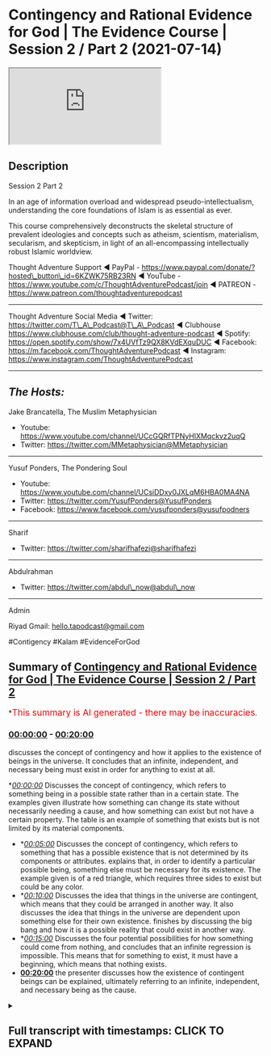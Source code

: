 # Contingency and Rational Evidence for God | The Evidence Course | Session 2 / Part 2 (2021-07-14)

<iframe loading='lazy' src='https://www.youtube.com/embed/_jOj2QylBww'></iframe>

## Description

Session 2 Part 2

In an age of information overload and widespread pseudo-intellectualism, understanding the core foundations of Islam is as essential as ever.

This course comprehensively deconstructs the skeletal structure of prevalent ideologies and concepts such as atheism, scientism, materialism, secularism, and skepticism, in light of an all-encompassing intellectually robust Islamic worldview.

Thought Adventure Support
◄ PayPal - https://www.paypal.com/donate/?hosted\_button\_id=6KZWK75RB23RN
◄ YouTube - https://www.youtube.com/c/ThoughtAdventurePodcast/join
◄ PATREON - https://www.patreon.com/thoughtadventurepodcast

***

Thought Adventure Social Media
◄ Twitter: https://twitter.com/T\_A\_Podcast​​@T\_A\_Podcast
◄ Clubhouse https://www.clubhouse.com/club/thought-adventure-podcast
◄ Spotify: https://open.spotify.com/show/7x4UVfTz9QX8KVdEXquDUC
◄ Facebook: https://m.facebook.com/ThoughtAdventurePodcast
◄ Instagram: https://www.instagram.com/ThoughtAdventurePodcast​

***

## *The Hosts:*

Jake Brancatella, The Muslim Metaphysician

*   Youtube: https://www.youtube.com/channel/UCcGQRfTPNyHlXMqckvz2uqQ
*   Twitter:  https://twitter.com/MMetaphysician​​@MMetaphysician

***

Yusuf Ponders, The Pondering Soul

*   Youtube: https://www.youtube.com/channel/UCsiDDxy0JXLqM6HBA0MA4NA
*   Twitter: https://twitter.com/YusufPonders​​@YusufPonders
*   Facebook: https://www.facebook.com/yusufponders​@yusufpodners

***

Sharif

*   Twitter: https://twitter.com/sharifhafezi​​@sharifhafezi

***

Abdulrahman

*   Twitter: https://twitter.com/abdul\_now​@abdul\_now

***

Admin

Riyad
Gmail: hello.tapodcast@gmail.com

\#Contigency #Kalam #EvidenceForGod

## Summary of [Contingency and Rational Evidence for God | The Evidence Course | Session 2 / Part 2](https://www.youtube.com/watch?v=_jOj2QylBww)

\*<span style="color:red; font-size:125%">This summary is AI generated - there may be inaccuracies</span>.

### [00:00:00](https://www.youtube.com/watch?v=_jOj2QylBww\&t=0) - [00:20:00](https://www.youtube.com/watch?v=_jOj2QylBww\&t=1200)

discusses the concept of contingency and how it applies to the existence of beings in the universe. It concludes that an infinite, independent, and necessary being must exist in order for anything to exist at all.

\**[00:00:00](https://www.youtube.com/watch?v=_jOj2QylBww\&t=0)* Discusses the concept of contingency, which refers to something being in a possible state rather than in a certain state. The examples given illustrate how something can change its state without necessarily needing a cause, and how something can exist but not have a certain property. The table is an example of something that exists but is not limited by its material components.

*   \**[00:05:00](https://www.youtube.com/watch?v=_jOj2QylBww\&t=300)* Discusses the concept of contingency, which refers to something that has a possible existence that is not determined by its components or attributes.  explains that, in order to identify a particular possible being, something else must be necessary for its existence. The example given is of a red triangle, which requires three sides to exist but could be any color.
*   \**[00:10:00](https://www.youtube.com/watch?v=_jOj2QylBww\&t=600)* Discusses the idea that things in the universe are contingent, which means that they could be arranged in another way. It also discusses the idea that things in the universe are dependent upon something else for their own existence.  finishes by discussing the big bang and how it is a possible reality that could exist in another way.
*   \**[00:15:00](https://www.youtube.com/watch?v=_jOj2QylBww\&t=900)* Discusses the four potential possibilities for how something could come from nothing, and concludes that an infinite regression is impossible. This means that for something to exist, it must have a beginning, which means that nothing exists.
*   **[00:20:00](https://www.youtube.com/watch?v=_jOj2QylBww\&t=1200)**  the presenter discusses how the existence of contingent beings can be explained, ultimately referring to an infinite, independent, and necessary being as the cause.

<details><summary><h2>Full transcript with timestamps: CLICK TO EXPAND</h2></summary>

[0:00:15](https://youtu.be/_jOj2QylBww?t=15) rational thinking requires us to sense\
[0:00:17](https://youtu.be/_jOj2QylBww?t=17) the reality as a starting point\
[0:00:19](https://youtu.be/_jOj2QylBww?t=19) the verses of the quran also direct us\
[0:00:22](https://youtu.be/_jOj2QylBww?t=22) to study the reality around us\
[0:00:24](https://youtu.be/_jOj2QylBww?t=24) as a means to understand the existence\
[0:00:25](https://youtu.be/_jOj2QylBww?t=25) of the creator\
[0:00:28](https://youtu.be/_jOj2QylBww?t=28) this leads us to the idea of contingency\
[0:00:33](https://youtu.be/_jOj2QylBww?t=33) in essence identifying something as\
[0:00:35](https://youtu.be/_jOj2QylBww?t=35) contingent\
[0:00:36](https://youtu.be/_jOj2QylBww?t=36) results in us asking the question\
[0:00:40](https://youtu.be/_jOj2QylBww?t=40) why does it exist or primarily what is\
[0:00:43](https://youtu.be/_jOj2QylBww?t=43) the cause\
[0:00:44](https://youtu.be/_jOj2QylBww?t=44) behind its existence\
[0:00:47](https://youtu.be/_jOj2QylBww?t=47) i think it's important that we get into\
[0:00:49](https://youtu.be/_jOj2QylBww?t=49) the discussion and explain what this\
[0:00:50](https://youtu.be/_jOj2QylBww?t=50) term contingent really means\
[0:00:53](https://youtu.be/_jOj2QylBww?t=53) but before i go in and explain directly\
[0:00:55](https://youtu.be/_jOj2QylBww?t=55) what contingent means\
[0:00:56](https://youtu.be/_jOj2QylBww?t=56) i want to give you some examples and\
[0:00:58](https://youtu.be/_jOj2QylBww?t=58) it's through these examples that will\
[0:01:00](https://youtu.be/_jOj2QylBww?t=60) better understand what this term is\
[0:01:03](https://youtu.be/_jOj2QylBww?t=63) so imagine while you're watching this\
[0:01:05](https://youtu.be/_jOj2QylBww?t=65) video\
[0:01:06](https://youtu.be/_jOj2QylBww?t=66) you see a tennis ball flash across the\
[0:01:09](https://youtu.be/_jOj2QylBww?t=69) screen\
[0:01:11](https://youtu.be/_jOj2QylBww?t=71) yours and my natural reaction is to ask\
[0:01:15](https://youtu.be/_jOj2QylBww?t=75) who and what caused that to occur what\
[0:01:18](https://youtu.be/_jOj2QylBww?t=78) caused this tennis ball\
[0:01:19](https://youtu.be/_jOj2QylBww?t=79) to move from one part of the screen to\
[0:01:21](https://youtu.be/_jOj2QylBww?t=81) another\
[0:01:23](https://youtu.be/_jOj2QylBww?t=83) similarly if i hear a knocking on the\
[0:01:26](https://youtu.be/_jOj2QylBww?t=86) door\
[0:01:28](https://youtu.be/_jOj2QylBww?t=88) i'm going to ask the question who's\
[0:01:30](https://youtu.be/_jOj2QylBww?t=90) caused the knocking on the door\
[0:01:33](https://youtu.be/_jOj2QylBww?t=93) what is the cause behind that knocking\
[0:01:34](https://youtu.be/_jOj2QylBww?t=94) on the door\
[0:01:36](https://youtu.be/_jOj2QylBww?t=96) and so with these two examples\
[0:01:40](https://youtu.be/_jOj2QylBww?t=100) we're noticing certain things the first\
[0:01:43](https://youtu.be/_jOj2QylBww?t=103) thing that we notice\
[0:01:44](https://youtu.be/_jOj2QylBww?t=104) is the idea of change when something\
[0:01:48](https://youtu.be/_jOj2QylBww?t=108) changes from one form to another\
[0:01:51](https://youtu.be/_jOj2QylBww?t=111) we ask the question what brought that\
[0:01:54](https://youtu.be/_jOj2QylBww?t=114) change about\
[0:01:55](https://youtu.be/_jOj2QylBww?t=115) the second thing is that these things\
[0:01:58](https://youtu.be/_jOj2QylBww?t=118) don't have to be the way they are\
[0:02:02](https://youtu.be/_jOj2QylBww?t=122) so when a ball moves it doesn't have to\
[0:02:05](https://youtu.be/_jOj2QylBww?t=125) move\
[0:02:06](https://youtu.be/_jOj2QylBww?t=126) but it does move and it might have moved\
[0:02:09](https://youtu.be/_jOj2QylBww?t=129) from a position of\
[0:02:10](https://youtu.be/_jOj2QylBww?t=130) uh stationary position to\
[0:02:14](https://youtu.be/_jOj2QylBww?t=134) motion so there is change and there's\
[0:02:17](https://youtu.be/_jOj2QylBww?t=137) not\
[0:02:17](https://youtu.be/_jOj2QylBww?t=137) just change but it changes in a way they\
[0:02:20](https://youtu.be/_jOj2QylBww?t=140) didn't have to\
[0:02:22](https://youtu.be/_jOj2QylBww?t=142) so when we've identified these two\
[0:02:25](https://youtu.be/_jOj2QylBww?t=145) characteristics\
[0:02:26](https://youtu.be/_jOj2QylBww?t=146) that there is change and that it didn't\
[0:02:28](https://youtu.be/_jOj2QylBww?t=148) have to be that way\
[0:02:31](https://youtu.be/_jOj2QylBww?t=151) when we identify these two things we\
[0:02:33](https://youtu.be/_jOj2QylBww?t=153) inevitably ask\
[0:02:35](https://youtu.be/_jOj2QylBww?t=155) what is the reason for it to do that why\
[0:02:38](https://youtu.be/_jOj2QylBww?t=158) did it change\
[0:02:40](https://youtu.be/_jOj2QylBww?t=160) or in essence what is the cause\
[0:02:44](https://youtu.be/_jOj2QylBww?t=164) that has caused this particular state so\
[0:02:46](https://youtu.be/_jOj2QylBww?t=166) a door\
[0:02:47](https://youtu.be/_jOj2QylBww?t=167) the door is not knocking there is no\
[0:02:50](https://youtu.be/_jOj2QylBww?t=170) sound coming from the door\
[0:02:51](https://youtu.be/_jOj2QylBww?t=171) and suddenly i hear tap tap tap\
[0:02:55](https://youtu.be/_jOj2QylBww?t=175) and there is a knocking and i think to\
[0:02:57](https://youtu.be/_jOj2QylBww?t=177) myself\
[0:02:58](https://youtu.be/_jOj2QylBww?t=178) that's a change in state and so as a\
[0:03:01](https://youtu.be/_jOj2QylBww?t=181) result\
[0:03:02](https://youtu.be/_jOj2QylBww?t=182) and it's not necessary for the door just\
[0:03:05](https://youtu.be/_jOj2QylBww?t=185) make this sound\
[0:03:07](https://youtu.be/_jOj2QylBww?t=187) so i'm going to ask what's caused that\
[0:03:09](https://youtu.be/_jOj2QylBww?t=189) what's the explanation behind it\
[0:03:11](https://youtu.be/_jOj2QylBww?t=191) who caused it therefore we say that it's\
[0:03:15](https://youtu.be/_jOj2QylBww?t=195) in a possible state\
[0:03:17](https://youtu.be/_jOj2QylBww?t=197) knocking is a possibility of the door\
[0:03:20](https://youtu.be/_jOj2QylBww?t=200) the ball moving is a possibility of the\
[0:03:22](https://youtu.be/_jOj2QylBww?t=202) ball\
[0:03:23](https://youtu.be/_jOj2QylBww?t=203) yeah the fact that the ball is\
[0:03:25](https://youtu.be/_jOj2QylBww?t=205) stationary is a possibility\
[0:03:27](https://youtu.be/_jOj2QylBww?t=207) of the the ball as well\
[0:03:30](https://youtu.be/_jOj2QylBww?t=210) let's look at another example let's look\
[0:03:33](https://youtu.be/_jOj2QylBww?t=213) at the example of a table made out of\
[0:03:35](https://youtu.be/_jOj2QylBww?t=215) wood\
[0:03:36](https://youtu.be/_jOj2QylBww?t=216) the wooden table's existence existence\
[0:03:40](https://youtu.be/_jOj2QylBww?t=220) is dependent upon the existence of wood\
[0:03:42](https://youtu.be/_jOj2QylBww?t=222) what it's made out of\
[0:03:43](https://youtu.be/_jOj2QylBww?t=223) i have a wooden table it's made out of\
[0:03:46](https://youtu.be/_jOj2QylBww?t=226) wood\
[0:03:47](https://youtu.be/_jOj2QylBww?t=227) if i had no wood i would have no table\
[0:03:51](https://youtu.be/_jOj2QylBww?t=231) but let's ask the other question\
[0:03:54](https://youtu.be/_jOj2QylBww?t=234) if i had wood does it mean i have a\
[0:03:57](https://youtu.be/_jOj2QylBww?t=237) table\
[0:03:59](https://youtu.be/_jOj2QylBww?t=239) the answer is no why why why can we say\
[0:04:02](https://youtu.be/_jOj2QylBww?t=242) that if i had wood\
[0:04:03](https://youtu.be/_jOj2QylBww?t=243) does not necessarily mean i have a table\
[0:04:05](https://youtu.be/_jOj2QylBww?t=245) that's because\
[0:04:07](https://youtu.be/_jOj2QylBww?t=247) the wood that makes up the table it\
[0:04:09](https://youtu.be/_jOj2QylBww?t=249) could be\
[0:04:10](https://youtu.be/_jOj2QylBww?t=250) in a number of possible states\
[0:04:13](https://youtu.be/_jOj2QylBww?t=253) one of which is a table so that you out\
[0:04:16](https://youtu.be/_jOj2QylBww?t=256) of the wood you could make a chair\
[0:04:17](https://youtu.be/_jOj2QylBww?t=257) out of the wood you could make a make a\
[0:04:19](https://youtu.be/_jOj2QylBww?t=259) wooden bed\
[0:04:21](https://youtu.be/_jOj2QylBww?t=261) out of the wood maybe spoons so simply\
[0:04:24](https://youtu.be/_jOj2QylBww?t=264) having its material components\
[0:04:26](https://youtu.be/_jOj2QylBww?t=266) doesn't necessitate the existence of the\
[0:04:28](https://youtu.be/_jOj2QylBww?t=268) particular form\
[0:04:30](https://youtu.be/_jOj2QylBww?t=270) in this case the table so just because i\
[0:04:32](https://youtu.be/_jOj2QylBww?t=272) have\
[0:04:33](https://youtu.be/_jOj2QylBww?t=273) the word does not necessarily mean i\
[0:04:36](https://youtu.be/_jOj2QylBww?t=276) have the table\
[0:04:37](https://youtu.be/_jOj2QylBww?t=277) because the word could exist in a number\
[0:04:39](https://youtu.be/_jOj2QylBww?t=279) of different\
[0:04:40](https://youtu.be/_jOj2QylBww?t=280) possible states so it and also the other\
[0:04:44](https://youtu.be/_jOj2QylBww?t=284) thing about the\
[0:04:45](https://youtu.be/_jOj2QylBww?t=285) the table is that it's could be bigger\
[0:04:48](https://youtu.be/_jOj2QylBww?t=288) and smaller than it actually maybe is\
[0:04:51](https://youtu.be/_jOj2QylBww?t=291) so it could be four feet wide or it\
[0:04:54](https://youtu.be/_jOj2QylBww?t=294) could be two feet wide\
[0:04:56](https://youtu.be/_jOj2QylBww?t=296) so the table is therefore limited\
[0:05:00](https://youtu.be/_jOj2QylBww?t=300) has a particular set of dimensions\
[0:05:03](https://youtu.be/_jOj2QylBww?t=303) has a specific or set of limits\
[0:05:10](https://youtu.be/_jOj2QylBww?t=310) so by identifying the specific set of\
[0:05:13](https://youtu.be/_jOj2QylBww?t=313) limits\
[0:05:13](https://youtu.be/_jOj2QylBww?t=313) out of a number of possible limits could\
[0:05:15](https://youtu.be/_jOj2QylBww?t=315) be bigger could be smaller\
[0:05:17](https://youtu.be/_jOj2QylBww?t=317) we would validly ask the question why is\
[0:05:20](https://youtu.be/_jOj2QylBww?t=320) it\
[0:05:20](https://youtu.be/_jOj2QylBww?t=320) that size why is the wood\
[0:05:24](https://youtu.be/_jOj2QylBww?t=324) into a table and not a chair\
[0:05:28](https://youtu.be/_jOj2QylBww?t=328) whose does its material components\
[0:05:30](https://youtu.be/_jOj2QylBww?t=330) determine\
[0:05:31](https://youtu.be/_jOj2QylBww?t=331) obviously a particular size or\
[0:05:32](https://youtu.be/_jOj2QylBww?t=332) limitations no it doesn't not\
[0:05:34](https://youtu.be/_jOj2QylBww?t=334) necessarily\
[0:05:35](https://youtu.be/_jOj2QylBww?t=335) if i had loads of wood i could still\
[0:05:37](https://youtu.be/_jOj2QylBww?t=337) make a small table and leave the rest of\
[0:05:39](https://youtu.be/_jOj2QylBww?t=339) the wood away\
[0:05:41](https://youtu.be/_jOj2QylBww?t=341) or does it be in a table mean it has to\
[0:05:43](https://youtu.be/_jOj2QylBww?t=343) be a particular size no it doesn't\
[0:05:46](https://youtu.be/_jOj2QylBww?t=346) so we can have numerous potential sizes\
[0:05:50](https://youtu.be/_jOj2QylBww?t=350) so what we're identifying is that a\
[0:05:52](https://youtu.be/_jOj2QylBww?t=352) particular wooden table\
[0:05:54](https://youtu.be/_jOj2QylBww?t=354) with a particular set of attributes or\
[0:05:56](https://youtu.be/_jOj2QylBww?t=356) limits\
[0:05:57](https://youtu.be/_jOj2QylBww?t=357) could not have been determined by itself\
[0:06:00](https://youtu.be/_jOj2QylBww?t=360) not by it being table\
[0:06:02](https://youtu.be/_jOj2QylBww?t=362) defining its size and it's its trait and\
[0:06:04](https://youtu.be/_jOj2QylBww?t=364) not\
[0:06:05](https://youtu.be/_jOj2QylBww?t=365) by having wood does it define that it\
[0:06:06](https://youtu.be/_jOj2QylBww?t=366) has to be of a certain size and certain\
[0:06:09](https://youtu.be/_jOj2QylBww?t=369) attributes and traits it requires\
[0:06:13](https://youtu.be/_jOj2QylBww?t=373) something other than that the existence\
[0:06:16](https://youtu.be/_jOj2QylBww?t=376) of a table\
[0:06:17](https://youtu.be/_jOj2QylBww?t=377) and something other than the existence\
[0:06:19](https://youtu.be/_jOj2QylBww?t=379) of the wood\
[0:06:20](https://youtu.be/_jOj2QylBww?t=380) in order to determine the existence of a\
[0:06:23](https://youtu.be/_jOj2QylBww?t=383) wooden table\
[0:06:28](https://youtu.be/_jOj2QylBww?t=388) furthermore another point the table\
[0:06:31](https://youtu.be/_jOj2QylBww?t=391) didn't always\
[0:06:32](https://youtu.be/_jOj2QylBww?t=392) have to exist it had a beginning to its\
[0:06:35](https://youtu.be/_jOj2QylBww?t=395) existence\
[0:06:36](https://youtu.be/_jOj2QylBww?t=396) and wasn't eternally existent\
[0:06:39](https://youtu.be/_jOj2QylBww?t=399) so it's possible so it's a possible\
[0:06:42](https://youtu.be/_jOj2QylBww?t=402) existence\
[0:06:43](https://youtu.be/_jOj2QylBww?t=403) i could have been non-existent that's\
[0:06:46](https://youtu.be/_jOj2QylBww?t=406) one of its possible\
[0:06:47](https://youtu.be/_jOj2QylBww?t=407) states of a thing that begins to exist\
[0:06:51](https://youtu.be/_jOj2QylBww?t=411) or it could exist i could\
[0:06:55](https://youtu.be/_jOj2QylBww?t=415) come into existence so contingency this\
[0:06:58](https://youtu.be/_jOj2QylBww?t=418) word\
[0:06:59](https://youtu.be/_jOj2QylBww?t=419) when we come back to it is identifying\
[0:07:01](https://youtu.be/_jOj2QylBww?t=421) that certain things that exist\
[0:07:04](https://youtu.be/_jOj2QylBww?t=424) have a possible existence that's why\
[0:07:06](https://youtu.be/_jOj2QylBww?t=426) they use another word for contingency\
[0:07:08](https://youtu.be/_jOj2QylBww?t=428) like the pos\
[0:07:09](https://youtu.be/_jOj2QylBww?t=429) a possible being here just as a side\
[0:07:11](https://youtu.be/_jOj2QylBww?t=431) point when we say\
[0:07:12](https://youtu.be/_jOj2QylBww?t=432) being we're not saying being like human\
[0:07:15](https://youtu.be/_jOj2QylBww?t=435) being\
[0:07:16](https://youtu.be/_jOj2QylBww?t=436) or you know living being being is that\
[0:07:19](https://youtu.be/_jOj2QylBww?t=439) which exists\
[0:07:20](https://youtu.be/_jOj2QylBww?t=440) yeah and we're saying therefore that\
[0:07:22](https://youtu.be/_jOj2QylBww?t=442) that which exists\
[0:07:24](https://youtu.be/_jOj2QylBww?t=444) is which is contingent is a possible\
[0:07:26](https://youtu.be/_jOj2QylBww?t=446) being it's a possibility\
[0:07:28](https://youtu.be/_jOj2QylBww?t=448) it has a number of possible possibility\
[0:07:31](https://youtu.be/_jOj2QylBww?t=451) because it has a number of possibilities\
[0:07:34](https://youtu.be/_jOj2QylBww?t=454) i\
[0:07:34](https://youtu.be/_jOj2QylBww?t=454) a contingent uh possible being\
[0:07:38](https://youtu.be/_jOj2QylBww?t=458) then there needs to be then we ask the\
[0:07:40](https://youtu.be/_jOj2QylBww?t=460) question\
[0:07:42](https://youtu.be/_jOj2QylBww?t=462) that the possibility pushes us to ask\
[0:07:43](https://youtu.be/_jOj2QylBww?t=463) the question\
[0:07:45](https://youtu.be/_jOj2QylBww?t=465) why is it that possibility as opposed to\
[0:07:48](https://youtu.be/_jOj2QylBww?t=468) any other possibility\
[0:07:49](https://youtu.be/_jOj2QylBww?t=469) let me give you another example because\
[0:07:52](https://youtu.be/_jOj2QylBww?t=472) sometimes these terms\
[0:07:53](https://youtu.be/_jOj2QylBww?t=473) and these ideas can be a little bit\
[0:07:55](https://youtu.be/_jOj2QylBww?t=475) confusing\
[0:07:57](https://youtu.be/_jOj2QylBww?t=477) a red triangle\
[0:08:00](https://youtu.be/_jOj2QylBww?t=480) so three sides are necessary for a\
[0:08:02](https://youtu.be/_jOj2QylBww?t=482) triangle\
[0:08:03](https://youtu.be/_jOj2QylBww?t=483) we have to have three sides in order to\
[0:08:06](https://youtu.be/_jOj2QylBww?t=486) have a triangle you can't have a four\
[0:08:07](https://youtu.be/_jOj2QylBww?t=487) sided triangle\
[0:08:08](https://youtu.be/_jOj2QylBww?t=488) or you can't have a round triangle so\
[0:08:12](https://youtu.be/_jOj2QylBww?t=492) three sides is necessary for the\
[0:08:14](https://youtu.be/_jOj2QylBww?t=494) existence of a triangle\
[0:08:17](https://youtu.be/_jOj2QylBww?t=497) but the fact that it's a red triangle\
[0:08:20](https://youtu.be/_jOj2QylBww?t=500) red is not a necessity\
[0:08:23](https://youtu.be/_jOj2QylBww?t=503) for the existence of a triangle in fact\
[0:08:26](https://youtu.be/_jOj2QylBww?t=506) the triangle could be any colour\
[0:08:27](https://youtu.be/_jOj2QylBww?t=507) could be red yellow blue pink purple\
[0:08:30](https://youtu.be/_jOj2QylBww?t=510) whatever\
[0:08:31](https://youtu.be/_jOj2QylBww?t=511) yeah the rainbow colours it could be any\
[0:08:33](https://youtu.be/_jOj2QylBww?t=513) of these colours\
[0:08:35](https://youtu.be/_jOj2QylBww?t=515) so the fact that the tread triangle or\
[0:08:37](https://youtu.be/_jOj2QylBww?t=517) the triangle is a particular possibility\
[0:08:40](https://youtu.be/_jOj2QylBww?t=520) particular color and makes us identify\
[0:08:43](https://youtu.be/_jOj2QylBww?t=523) that\
[0:08:44](https://youtu.be/_jOj2QylBww?t=524) there is something that has given the\
[0:08:46](https://youtu.be/_jOj2QylBww?t=526) possibility\
[0:08:47](https://youtu.be/_jOj2QylBww?t=527) or actualized its possibility in that\
[0:08:50](https://youtu.be/_jOj2QylBww?t=530) sense\
[0:08:51](https://youtu.be/_jOj2QylBww?t=531) and that thing that actualizes it causes\
[0:08:53](https://youtu.be/_jOj2QylBww?t=533) it to be red as opposed to blue or green\
[0:08:55](https://youtu.be/_jOj2QylBww?t=535) or pink\
[0:08:56](https://youtu.be/_jOj2QylBww?t=536) that thing that causes it can't be a\
[0:08:58](https://youtu.be/_jOj2QylBww?t=538) triangle because it's not in the\
[0:09:00](https://youtu.be/_jOj2QylBww?t=540) definition of a triangle to be red\
[0:09:02](https://youtu.be/_jOj2QylBww?t=542) and it can't be being red because red is\
[0:09:04](https://youtu.be/_jOj2QylBww?t=544) a attribute\
[0:09:06](https://youtu.be/_jOj2QylBww?t=546) of the actual particular triangle so\
[0:09:08](https://youtu.be/_jOj2QylBww?t=548) it's outside of that\
[0:09:09](https://youtu.be/_jOj2QylBww?t=549) shape so what we sense when we talk\
[0:09:13](https://youtu.be/_jOj2QylBww?t=553) about contingent\
[0:09:14](https://youtu.be/_jOj2QylBww?t=554) or possible things beings\
[0:09:17](https://youtu.be/_jOj2QylBww?t=557) is we're we're sensing its dependency\
[0:09:21](https://youtu.be/_jOj2QylBww?t=561) upon something else for its existence so\
[0:09:24](https://youtu.be/_jOj2QylBww?t=564) a red triangle\
[0:09:25](https://youtu.be/_jOj2QylBww?t=565) for it to be red requires somebody to\
[0:09:28](https://youtu.be/_jOj2QylBww?t=568) draw a red triangle yeah as opposed to a\
[0:09:31](https://youtu.be/_jOj2QylBww?t=571) green one\
[0:09:32](https://youtu.be/_jOj2QylBww?t=572) so something has to have caused it yeah\
[0:09:34](https://youtu.be/_jOj2QylBww?t=574) this is what we're we're saying\
[0:09:36](https://youtu.be/_jOj2QylBww?t=576) what we're understanding what we're\
[0:09:38](https://youtu.be/_jOj2QylBww?t=578) sensing and we're sensing from the\
[0:09:39](https://youtu.be/_jOj2QylBww?t=579) possible being\
[0:09:41](https://youtu.be/_jOj2QylBww?t=581) a dependency\
[0:09:44](https://youtu.be/_jOj2QylBww?t=584) so in other words so what we're sensing\
[0:09:46](https://youtu.be/_jOj2QylBww?t=586) is something dependent\
[0:09:47](https://youtu.be/_jOj2QylBww?t=587) in other words contingent\
[0:09:51](https://youtu.be/_jOj2QylBww?t=591) and this is when we identify that things\
[0:09:53](https://youtu.be/_jOj2QylBww?t=593) didn't always have to exist\
[0:09:55](https://youtu.be/_jOj2QylBww?t=595) so if we had we we can say something is\
[0:09:56](https://youtu.be/_jOj2QylBww?t=596) contingent or dependent\
[0:09:58](https://youtu.be/_jOj2QylBww?t=598) if things did not always have to exist\
[0:10:01](https://youtu.be/_jOj2QylBww?t=601) yeah like the movement of the ball\
[0:10:03](https://youtu.be/_jOj2QylBww?t=603) didn't always\
[0:10:05](https://youtu.be/_jOj2QylBww?t=605) exist and it's necessary and it's not\
[0:10:07](https://youtu.be/_jOj2QylBww?t=607) necessary\
[0:10:08](https://youtu.be/_jOj2QylBww?t=608) for the ball to move that the attributes\
[0:10:11](https://youtu.be/_jOj2QylBww?t=611) of a thing\
[0:10:12](https://youtu.be/_jOj2QylBww?t=612) of a being could be something else it\
[0:10:15](https://youtu.be/_jOj2QylBww?t=615) doesn't have to be that way\
[0:10:16](https://youtu.be/_jOj2QylBww?t=616) so the table could have been bigger or\
[0:10:18](https://youtu.be/_jOj2QylBww?t=618) smaller it's not necessary for the table\
[0:10:21](https://youtu.be/_jOj2QylBww?t=621) to be this particular size as opposed to\
[0:10:23](https://youtu.be/_jOj2QylBww?t=623) another size\
[0:10:24](https://youtu.be/_jOj2QylBww?t=624) we can say something's contingent i\
[0:10:26](https://youtu.be/_jOj2QylBww?t=626) dependent\
[0:10:27](https://youtu.be/_jOj2QylBww?t=627) if the thing could be potentially\
[0:10:29](https://youtu.be/_jOj2QylBww?t=629) arranged in another way\
[0:10:32](https://youtu.be/_jOj2QylBww?t=632) if we identify one or all three of these\
[0:10:35](https://youtu.be/_jOj2QylBww?t=635) aspects\
[0:10:36](https://youtu.be/_jOj2QylBww?t=636) of a thing we necessarily ask the\
[0:10:38](https://youtu.be/_jOj2QylBww?t=638) question\
[0:10:39](https://youtu.be/_jOj2QylBww?t=639) what caused it or who determined it\
[0:10:43](https://youtu.be/_jOj2QylBww?t=643) to be that way i what is it dependent\
[0:10:46](https://youtu.be/_jOj2QylBww?t=646) upon\
[0:10:48](https://youtu.be/_jOj2QylBww?t=648) so how does this answer the question\
[0:10:50](https://youtu.be/_jOj2QylBww?t=650) does a creator exist\
[0:10:51](https://youtu.be/_jOj2QylBww?t=651) or not if we identify that things we\
[0:10:55](https://youtu.be/_jOj2QylBww?t=655) sense within the universe and in fact\
[0:10:57](https://youtu.be/_jOj2QylBww?t=657) the universe as a whole is contingent\
[0:11:02](https://youtu.be/_jOj2QylBww?t=662) so that means we're sensing that the\
[0:11:04](https://youtu.be/_jOj2QylBww?t=664) universe or things within the universe\
[0:11:06](https://youtu.be/_jOj2QylBww?t=666) began to exist that they have\
[0:11:09](https://youtu.be/_jOj2QylBww?t=669) attributes that these attributes\
[0:11:13](https://youtu.be/_jOj2QylBww?t=673) are could be other than what they are\
[0:11:16](https://youtu.be/_jOj2QylBww?t=676) yeah that they could be that the things\
[0:11:18](https://youtu.be/_jOj2QylBww?t=678) within the universe and the universe as\
[0:11:20](https://youtu.be/_jOj2QylBww?t=680) well could be arranged in another way\
[0:11:22](https://youtu.be/_jOj2QylBww?t=682) as opposed to the way that we have come\
[0:11:24](https://youtu.be/_jOj2QylBww?t=684) to see it\
[0:11:25](https://youtu.be/_jOj2QylBww?t=685) then we understand that the universe\
[0:11:27](https://youtu.be/_jOj2QylBww?t=687) itself is dependent\
[0:11:30](https://youtu.be/_jOj2QylBww?t=690) i it requires something else to have\
[0:11:32](https://youtu.be/_jOj2QylBww?t=692) determined the existence\
[0:11:34](https://youtu.be/_jOj2QylBww?t=694) of the universe and so\
[0:11:37](https://youtu.be/_jOj2QylBww?t=697) this can be used this argument this\
[0:11:39](https://youtu.be/_jOj2QylBww?t=699) point about contingency can be used in a\
[0:11:41](https://youtu.be/_jOj2QylBww?t=701) number of ways\
[0:11:43](https://youtu.be/_jOj2QylBww?t=703) so i'll give one of the ways and maybe a\
[0:11:45](https://youtu.be/_jOj2QylBww?t=705) couple of other ways as well\
[0:11:47](https://youtu.be/_jOj2QylBww?t=707) firstly let's look at the issue of the\
[0:11:49](https://youtu.be/_jOj2QylBww?t=709) wooden table yeah\
[0:11:50](https://youtu.be/_jOj2QylBww?t=710) so we say the wooden table is a\
[0:11:53](https://youtu.be/_jOj2QylBww?t=713) contingent being it's not\
[0:11:54](https://youtu.be/_jOj2QylBww?t=714) always existed it required something\
[0:11:57](https://youtu.be/_jOj2QylBww?t=717) else for its existence\
[0:11:59](https://youtu.be/_jOj2QylBww?t=719) if we look at it just from a material\
[0:12:00](https://youtu.be/_jOj2QylBww?t=720) course we can say that the\
[0:12:03](https://youtu.be/_jOj2QylBww?t=723) the wooden table for it to exist\
[0:12:05](https://youtu.be/_jOj2QylBww?t=725) required\
[0:12:06](https://youtu.be/_jOj2QylBww?t=726) would to exist we can say that wood does\
[0:12:09](https://youtu.be/_jOj2QylBww?t=729) not\
[0:12:10](https://youtu.be/_jOj2QylBww?t=730) exist unless it had again it's a\
[0:12:12](https://youtu.be/_jOj2QylBww?t=732) contingent being it requires something\
[0:12:14](https://youtu.be/_jOj2QylBww?t=734) else\
[0:12:15](https://youtu.be/_jOj2QylBww?t=735) it hasn't always existed it's limited\
[0:12:17](https://youtu.be/_jOj2QylBww?t=737) it's finite it's dependent on specific\
[0:12:19](https://youtu.be/_jOj2QylBww?t=739) attributes\
[0:12:20](https://youtu.be/_jOj2QylBww?t=740) and it requires trees to exist that's\
[0:12:22](https://youtu.be/_jOj2QylBww?t=742) why we get wood obviously\
[0:12:24](https://youtu.be/_jOj2QylBww?t=744) trees themselves they are limited finite\
[0:12:26](https://youtu.be/_jOj2QylBww?t=746) dependent\
[0:12:27](https://youtu.be/_jOj2QylBww?t=747) they have specific attributes they\
[0:12:29](https://youtu.be/_jOj2QylBww?t=749) require oxygen they require\
[0:12:31](https://youtu.be/_jOj2QylBww?t=751) soil they require require water they\
[0:12:33](https://youtu.be/_jOj2QylBww?t=753) also require sunlight\
[0:12:35](https://youtu.be/_jOj2QylBww?t=755) so they're dependent upon the sun the\
[0:12:38](https://youtu.be/_jOj2QylBww?t=758) sun itself is also a limited being\
[0:12:41](https://youtu.be/_jOj2QylBww?t=761) it has a certain size as a certain shape\
[0:12:44](https://youtu.be/_jOj2QylBww?t=764) as a certain amount of energy has\
[0:12:45](https://youtu.be/_jOj2QylBww?t=765) certain attributes\
[0:12:47](https://youtu.be/_jOj2QylBww?t=767) and also the sun itself is limited or\
[0:12:50](https://youtu.be/_jOj2QylBww?t=770) it's dependent\
[0:12:52](https://youtu.be/_jOj2QylBww?t=772) and it's dependent upon you know what\
[0:12:54](https://youtu.be/_jOj2QylBww?t=774) they say is the the for the sun to exist\
[0:12:56](https://youtu.be/_jOj2QylBww?t=776) you have to have\
[0:12:56](https://youtu.be/_jOj2QylBww?t=776) gas hydrogen gas and the hydrogen gas\
[0:13:00](https://youtu.be/_jOj2QylBww?t=780) comes together in the force of gravity\
[0:13:01](https://youtu.be/_jOj2QylBww?t=781) and there's a fusion\
[0:13:03](https://youtu.be/_jOj2QylBww?t=783) of two atoms now some of this maybe\
[0:13:05](https://youtu.be/_jOj2QylBww?t=785) sounds a lot of scientific\
[0:13:07](https://youtu.be/_jOj2QylBww?t=787) but the point here is not about the\
[0:13:10](https://youtu.be/_jOj2QylBww?t=790) science per se\
[0:13:11](https://youtu.be/_jOj2QylBww?t=791) the point here is about understanding\
[0:13:13](https://youtu.be/_jOj2QylBww?t=793) that limited\
[0:13:15](https://youtu.be/_jOj2QylBww?t=795) things exist with specific attributes\
[0:13:17](https://youtu.be/_jOj2QylBww?t=797) that could be other way\
[0:13:19](https://youtu.be/_jOj2QylBww?t=799) and they began to exist and therefore\
[0:13:21](https://youtu.be/_jOj2QylBww?t=801) and not only did they begin to exist but\
[0:13:23](https://youtu.be/_jOj2QylBww?t=803) they depended upon\
[0:13:24](https://youtu.be/_jOj2QylBww?t=804) something else for its own existence so\
[0:13:26](https://youtu.be/_jOj2QylBww?t=806) we can go back so we can talk about the\
[0:13:28](https://youtu.be/_jOj2QylBww?t=808) fusion of hydrogen atoms\
[0:13:30](https://youtu.be/_jOj2QylBww?t=810) that creates heavier elements this\
[0:13:32](https://youtu.be/_jOj2QylBww?t=812) causes the release of energy\
[0:13:34](https://youtu.be/_jOj2QylBww?t=814) and heat and light which causes us to\
[0:13:36](https://youtu.be/_jOj2QylBww?t=816) have the sun which causes us to have\
[0:13:38](https://youtu.be/_jOj2QylBww?t=818) sunlight and this sunlight gives us\
[0:13:40](https://youtu.be/_jOj2QylBww?t=820) trees that\
[0:13:41](https://youtu.be/_jOj2QylBww?t=821) gives us wood that gives us a wooden\
[0:13:43](https://youtu.be/_jOj2QylBww?t=823) table and we can go back further we can\
[0:13:44](https://youtu.be/_jOj2QylBww?t=824) regress\
[0:13:45](https://youtu.be/_jOj2QylBww?t=825) further and we can say okay where did\
[0:13:48](https://youtu.be/_jOj2QylBww?t=828) this hydrogen where this gas exists and\
[0:13:49](https://youtu.be/_jOj2QylBww?t=829) we can talk about\
[0:13:51](https://youtu.be/_jOj2QylBww?t=831) nebulas that they exist nebulas are\
[0:13:53](https://youtu.be/_jOj2QylBww?t=833) regions in the universe where you have\
[0:13:55](https://youtu.be/_jOj2QylBww?t=835) gas and dust\
[0:13:56](https://youtu.be/_jOj2QylBww?t=836) and they come together in the force of\
[0:13:58](https://youtu.be/_jOj2QylBww?t=838) gravity and we can even ask the question\
[0:14:00](https://youtu.be/_jOj2QylBww?t=840) where did nebulas come from we can talk\
[0:14:02](https://youtu.be/_jOj2QylBww?t=842) about supernovas these are stars that\
[0:14:03](https://youtu.be/_jOj2QylBww?t=843) exploded and therefore\
[0:14:05](https://youtu.be/_jOj2QylBww?t=845) release this gas and dust into the\
[0:14:06](https://youtu.be/_jOj2QylBww?t=846) universe which then comes back together\
[0:14:08](https://youtu.be/_jOj2QylBww?t=848) to form other stars\
[0:14:10](https://youtu.be/_jOj2QylBww?t=850) and we can ask the question about these\
[0:14:12](https://youtu.be/_jOj2QylBww?t=852) supernovas where did they come to\
[0:14:14](https://youtu.be/_jOj2QylBww?t=854) come from what are they dependent upon\
[0:14:15](https://youtu.be/_jOj2QylBww?t=855) they are limited they are finite they're\
[0:14:17](https://youtu.be/_jOj2QylBww?t=857) dependent they have specific attributes\
[0:14:19](https://youtu.be/_jOj2QylBww?t=859) what they depend we can start talking\
[0:14:20](https://youtu.be/_jOj2QylBww?t=860) about maybe the big bang\
[0:14:22](https://youtu.be/_jOj2QylBww?t=862) and again we can look at the big bang we\
[0:14:24](https://youtu.be/_jOj2QylBww?t=864) can say these are\
[0:14:25](https://youtu.be/_jOj2QylBww?t=865) this is a contingent possible reality\
[0:14:29](https://youtu.be/_jOj2QylBww?t=869) that exists\
[0:14:30](https://youtu.be/_jOj2QylBww?t=870) that could exist in another way didn't\
[0:14:31](https://youtu.be/_jOj2QylBww?t=871) have to exist it's not necessary\
[0:14:33](https://youtu.be/_jOj2QylBww?t=873) for us to have a big bank and therefore\
[0:14:35](https://youtu.be/_jOj2QylBww?t=875) a universe and we can ask therefore what\
[0:14:37](https://youtu.be/_jOj2QylBww?t=877) is it dependent upon and we can talk\
[0:14:39](https://youtu.be/_jOj2QylBww?t=879) about\
[0:14:40](https://youtu.be/_jOj2QylBww?t=880) you know quantum singularities and we\
[0:14:42](https://youtu.be/_jOj2QylBww?t=882) can say what does a quantum singularity\
[0:14:44](https://youtu.be/_jOj2QylBww?t=884) depend upon\
[0:14:45](https://youtu.be/_jOj2QylBww?t=885) and we can talk about the you know um\
[0:14:48](https://youtu.be/_jOj2QylBww?t=888) according to one physicist the collision\
[0:14:51](https://youtu.be/_jOj2QylBww?t=891) of membrane structures\
[0:14:52](https://youtu.be/_jOj2QylBww?t=892) and we can say what's the membrane\
[0:14:54](https://youtu.be/_jOj2QylBww?t=894) structures dependent upon they depend\
[0:14:56](https://youtu.be/_jOj2QylBww?t=896) upon the super\
[0:14:57](https://youtu.be/_jOj2QylBww?t=897) string theory and you say what's the\
[0:14:59](https://youtu.be/_jOj2QylBww?t=899) super string theory dependent upon\
[0:15:01](https://youtu.be/_jOj2QylBww?t=901) and we can say super custard theory okay\
[0:15:03](https://youtu.be/_jOj2QylBww?t=903) i'm making it up now\
[0:15:05](https://youtu.be/_jOj2QylBww?t=905) but the point i'm trying to show is that\
[0:15:07](https://youtu.be/_jOj2QylBww?t=907) the the wooden table\
[0:15:09](https://youtu.be/_jOj2QylBww?t=909) there was a series of interdependent\
[0:15:13](https://youtu.be/_jOj2QylBww?t=913) limited contingent beings\
[0:15:17](https://youtu.be/_jOj2QylBww?t=917) each one was dependent upon another\
[0:15:18](https://youtu.be/_jOj2QylBww?t=918) thing that was depend upon another thing\
[0:15:20](https://youtu.be/_jOj2QylBww?t=920) that would depend upon another thing\
[0:15:22](https://youtu.be/_jOj2QylBww?t=922) and so on the question we have\
[0:15:26](https://youtu.be/_jOj2QylBww?t=926) with this is that there are or not the\
[0:15:28](https://youtu.be/_jOj2QylBww?t=928) question but the possibilities that we\
[0:15:30](https://youtu.be/_jOj2QylBww?t=930) have\
[0:15:30](https://youtu.be/_jOj2QylBww?t=930) regards to this is that there are four\
[0:15:33](https://youtu.be/_jOj2QylBww?t=933) potential possibilities\
[0:15:35](https://youtu.be/_jOj2QylBww?t=935) first one there is something that is\
[0:15:38](https://youtu.be/_jOj2QylBww?t=938) limited\
[0:15:40](https://youtu.be/_jOj2QylBww?t=940) but came from absolute nothing\
[0:15:43](https://youtu.be/_jOj2QylBww?t=943) yeah so something started everything off\
[0:15:46](https://youtu.be/_jOj2QylBww?t=946) the second possibility is that there is\
[0:15:49](https://youtu.be/_jOj2QylBww?t=949) an infinite regression\
[0:15:51](https://youtu.be/_jOj2QylBww?t=951) so one thing depends upon another thing\
[0:15:53](https://youtu.be/_jOj2QylBww?t=953) depends upon another thing depends upon\
[0:15:55](https://youtu.be/_jOj2QylBww?t=955) nothing\
[0:15:56](https://youtu.be/_jOj2QylBww?t=956) forever yeah\
[0:16:00](https://youtu.be/_jOj2QylBww?t=960) the third possibility is what we call a\
[0:16:02](https://youtu.be/_jOj2QylBww?t=962) cycle\
[0:16:03](https://youtu.be/_jOj2QylBww?t=963) so maybe something depends upon\
[0:16:04](https://youtu.be/_jOj2QylBww?t=964) something depends upon something\
[0:16:06](https://youtu.be/_jOj2QylBww?t=966) in this cycle so you know some theory\
[0:16:10](https://youtu.be/_jOj2QylBww?t=970) some physicists theorize about this idea\
[0:16:13](https://youtu.be/_jOj2QylBww?t=973) of\
[0:16:13](https://youtu.be/_jOj2QylBww?t=973) the universe explodes out expands gets\
[0:16:16](https://youtu.be/_jOj2QylBww?t=976) to a certain size and then starts to\
[0:16:18](https://youtu.be/_jOj2QylBww?t=978) contract\
[0:16:19](https://youtu.be/_jOj2QylBww?t=979) and comes together into what they call a\
[0:16:22](https://youtu.be/_jOj2QylBww?t=982) big crunch goes to that quantum singular\
[0:16:24](https://youtu.be/_jOj2QylBww?t=984) quantum level singularity and then\
[0:16:26](https://youtu.be/_jOj2QylBww?t=986) explodes back out again\
[0:16:28](https://youtu.be/_jOj2QylBww?t=988) and therefore the universe is in\
[0:16:30](https://youtu.be/_jOj2QylBww?t=990) constant cycle\
[0:16:32](https://youtu.be/_jOj2QylBww?t=992) the fourth possibility is that there\
[0:16:34](https://youtu.be/_jOj2QylBww?t=994) must be\
[0:16:36](https://youtu.be/_jOj2QylBww?t=996) something that's independent to have\
[0:16:39](https://youtu.be/_jOj2QylBww?t=999) initiated this chain\
[0:16:40](https://youtu.be/_jOj2QylBww?t=1000) an independent cause or creator\
[0:16:45](https://youtu.be/_jOj2QylBww?t=1005) so when we look at these four\
[0:16:47](https://youtu.be/_jOj2QylBww?t=1007) possibilities\
[0:16:48](https://youtu.be/_jOj2QylBww?t=1008) and we question the first one could\
[0:16:51](https://youtu.be/_jOj2QylBww?t=1011) something come from nothing\
[0:16:53](https://youtu.be/_jOj2QylBww?t=1013) well we've already said that if\
[0:16:56](https://youtu.be/_jOj2QylBww?t=1016) something is limited\
[0:16:57](https://youtu.be/_jOj2QylBww?t=1017) is finite is dependent then we are\
[0:17:00](https://youtu.be/_jOj2QylBww?t=1020) saying that these things are contingent\
[0:17:02](https://youtu.be/_jOj2QylBww?t=1022) beings we are\
[0:17:03](https://youtu.be/_jOj2QylBww?t=1023) valid not just valid it becomes you know\
[0:17:06](https://youtu.be/_jOj2QylBww?t=1026) necessary for us to ask the question\
[0:17:08](https://youtu.be/_jOj2QylBww?t=1028) what caused its existence\
[0:17:10](https://youtu.be/_jOj2QylBww?t=1030) so how can a limited finite dependent\
[0:17:12](https://youtu.be/_jOj2QylBww?t=1032) thing have no cause for its existence\
[0:17:14](https://youtu.be/_jOj2QylBww?t=1034) just\
[0:17:15](https://youtu.be/_jOj2QylBww?t=1035) exist you know that's the worst form of\
[0:17:18](https://youtu.be/_jOj2QylBww?t=1038) magic that you can have you know when\
[0:17:19](https://youtu.be/_jOj2QylBww?t=1039) people claim\
[0:17:21](https://youtu.be/_jOj2QylBww?t=1041) you know we don't believe in magic and\
[0:17:22](https://youtu.be/_jOj2QylBww?t=1042) we don't believe in superstitions but\
[0:17:24](https://youtu.be/_jOj2QylBww?t=1044) the biggest superstition\
[0:17:25](https://youtu.be/_jOj2QylBww?t=1045) that would exist is that limited finite\
[0:17:28](https://youtu.be/_jOj2QylBww?t=1048) dependent\
[0:17:29](https://youtu.be/_jOj2QylBww?t=1049) things could come from absolute nothing\
[0:17:33](https://youtu.be/_jOj2QylBww?t=1053) by nothing and for no app reason\
[0:17:36](https://youtu.be/_jOj2QylBww?t=1056) whatsoever\
[0:17:37](https://youtu.be/_jOj2QylBww?t=1057) it just is not something that's\
[0:17:38](https://youtu.be/_jOj2QylBww?t=1058) intuitive it breaks the principles of\
[0:17:40](https://youtu.be/_jOj2QylBww?t=1060) causality\
[0:17:42](https://youtu.be/_jOj2QylBww?t=1062) both the axioms of science and the\
[0:17:44](https://youtu.be/_jOj2QylBww?t=1064) components within rational thinking\
[0:17:46](https://youtu.be/_jOj2QylBww?t=1066) so i think it's important that we\
[0:17:47](https://youtu.be/_jOj2QylBww?t=1067) discount that and in\
[0:17:50](https://youtu.be/_jOj2QylBww?t=1070) the third session we'll discuss some of\
[0:17:52](https://youtu.be/_jOj2QylBww?t=1072) these\
[0:17:53](https://youtu.be/_jOj2QylBww?t=1073) contentions to these arguments in more\
[0:17:55](https://youtu.be/_jOj2QylBww?t=1075) detail\
[0:17:56](https://youtu.be/_jOj2QylBww?t=1076) the second possibility is an\
[0:18:00](https://youtu.be/_jOj2QylBww?t=1080) infinite regression so a chain of\
[0:18:02](https://youtu.be/_jOj2QylBww?t=1082) interdependent things\
[0:18:05](https://youtu.be/_jOj2QylBww?t=1085) so the wooden table depends upon wood\
[0:18:08](https://youtu.be/_jOj2QylBww?t=1088) trees sun you know nebulas\
[0:18:12](https://youtu.be/_jOj2QylBww?t=1092) uh supernovas big bang quantum\
[0:18:15](https://youtu.be/_jOj2QylBww?t=1095) singularity\
[0:18:17](https://youtu.be/_jOj2QylBww?t=1097) uh membrane structures quantum string\
[0:18:19](https://youtu.be/_jOj2QylBww?t=1099) theory\
[0:18:20](https://youtu.be/_jOj2QylBww?t=1100) or super string theory etc etc goes back\
[0:18:23](https://youtu.be/_jOj2QylBww?t=1103) forever\
[0:18:25](https://youtu.be/_jOj2QylBww?t=1105) could that be a possibility we'd say no\
[0:18:27](https://youtu.be/_jOj2QylBww?t=1107) and the reason why we'd say no\
[0:18:29](https://youtu.be/_jOj2QylBww?t=1109) is by giving a few simple analogies\
[0:18:33](https://youtu.be/_jOj2QylBww?t=1113) but one analogy that comes to mind is to\
[0:18:37](https://youtu.be/_jOj2QylBww?t=1117) have a row of dominos\
[0:18:39](https://youtu.be/_jOj2QylBww?t=1119) and for the last domino to fall over\
[0:18:42](https://youtu.be/_jOj2QylBww?t=1122) it has to be hit by the previous domino\
[0:18:45](https://youtu.be/_jOj2QylBww?t=1125) that's obvious point you have the last\
[0:18:47](https://youtu.be/_jOj2QylBww?t=1127) dominoes so the second to last domino\
[0:18:49](https://youtu.be/_jOj2QylBww?t=1129) has to hit it and for that domino to\
[0:18:51](https://youtu.be/_jOj2QylBww?t=1131) fall over it has to be hit by\
[0:18:53](https://youtu.be/_jOj2QylBww?t=1133) the domino before that and for that\
[0:18:55](https://youtu.be/_jOj2QylBww?t=1135) domino to fall over has to be hit by the\
[0:18:57](https://youtu.be/_jOj2QylBww?t=1137) domino before that\
[0:18:59](https://youtu.be/_jOj2QylBww?t=1139) now imagine if you had an infinite\
[0:19:01](https://youtu.be/_jOj2QylBww?t=1141) regression of dominoes i an\
[0:19:03](https://youtu.be/_jOj2QylBww?t=1143) infinite chain of dominoes meaning\
[0:19:05](https://youtu.be/_jOj2QylBww?t=1145) there's no beginning domino\
[0:19:08](https://youtu.be/_jOj2QylBww?t=1148) would the last domino fall over in fact\
[0:19:11](https://youtu.be/_jOj2QylBww?t=1151) would any of the dominoes fall over\
[0:19:14](https://youtu.be/_jOj2QylBww?t=1154) answers no if you think about it if you\
[0:19:17](https://youtu.be/_jOj2QylBww?t=1157) have\
[0:19:18](https://youtu.be/_jOj2QylBww?t=1158) to wait an infinite amount of time for\
[0:19:20](https://youtu.be/_jOj2QylBww?t=1160) the last domino to be hit\
[0:19:22](https://youtu.be/_jOj2QylBww?t=1162) none of the dominoes will fall over and\
[0:19:24](https://youtu.be/_jOj2QylBww?t=1164) in fact at every moment there is an\
[0:19:26](https://youtu.be/_jOj2QylBww?t=1166) infinite\
[0:19:26](https://youtu.be/_jOj2QylBww?t=1166) number of dominoes before it i there's\
[0:19:28](https://youtu.be/_jOj2QylBww?t=1168) no beginning domino\
[0:19:30](https://youtu.be/_jOj2QylBww?t=1170) so an infinite regression is impossible\
[0:19:32](https://youtu.be/_jOj2QylBww?t=1172) what does that mean it means that\
[0:19:34](https://youtu.be/_jOj2QylBww?t=1174) for us to have a wooden table we needed\
[0:19:36](https://youtu.be/_jOj2QylBww?t=1176) to have\
[0:19:37](https://youtu.be/_jOj2QylBww?t=1177) wood first for us to have wood first we\
[0:19:40](https://youtu.be/_jOj2QylBww?t=1180) needed to have trees\
[0:19:41](https://youtu.be/_jOj2QylBww?t=1181) for us to have trees we needed to have\
[0:19:44](https://youtu.be/_jOj2QylBww?t=1184) sun so if there's no sun there's no\
[0:19:46](https://youtu.be/_jOj2QylBww?t=1186) trees there's no wood there's no wooden\
[0:19:48](https://youtu.be/_jOj2QylBww?t=1188) table\
[0:19:49](https://youtu.be/_jOj2QylBww?t=1189) if that goes back forever everything\
[0:19:51](https://youtu.be/_jOj2QylBww?t=1191) that doesn't exist is waiting for the\
[0:19:53](https://youtu.be/_jOj2QylBww?t=1193) prior form to exist\
[0:19:54](https://youtu.be/_jOj2QylBww?t=1194) and that doesn't exist until the prior\
[0:19:56](https://youtu.be/_jOj2QylBww?t=1196) form to exist\
[0:19:58](https://youtu.be/_jOj2QylBww?t=1198) and that goes on forever nothing exists\
[0:20:02](https://youtu.be/_jOj2QylBww?t=1202) nothing in nothing can exist in that way\
[0:20:04](https://youtu.be/_jOj2QylBww?t=1204) but the fact that we know things exist\
[0:20:06](https://youtu.be/_jOj2QylBww?t=1206) which are limited finite\
[0:20:08](https://youtu.be/_jOj2QylBww?t=1208) and dependent indicates there must be\
[0:20:11](https://youtu.be/_jOj2QylBww?t=1211) an initiation start to that uh\
[0:20:14](https://youtu.be/_jOj2QylBww?t=1214) that dependent chain or the the the\
[0:20:17](https://youtu.be/_jOj2QylBww?t=1217) cause of the dependent limited things\
[0:20:20](https://youtu.be/_jOj2QylBww?t=1220) now somebody might turn around and say\
[0:20:21](https://youtu.be/_jOj2QylBww?t=1221) what about cycle\
[0:20:23](https://youtu.be/_jOj2QylBww?t=1223) for example we have a water cycle so\
[0:20:27](https://youtu.be/_jOj2QylBww?t=1227) as an example in the water cycle the\
[0:20:29](https://youtu.be/_jOj2QylBww?t=1229) clouds produce rain\
[0:20:31](https://youtu.be/_jOj2QylBww?t=1231) the rain produces water the water\
[0:20:33](https://youtu.be/_jOj2QylBww?t=1233) evaporates to produce more clouds\
[0:20:35](https://youtu.be/_jOj2QylBww?t=1235) and the clouds produce rain and there's\
[0:20:37](https://youtu.be/_jOj2QylBww?t=1237) this cycle of events\
[0:20:39](https://youtu.be/_jOj2QylBww?t=1239) so couldn't that be an explanation\
[0:20:40](https://youtu.be/_jOj2QylBww?t=1240) limited things depend upon other limited\
[0:20:42](https://youtu.be/_jOj2QylBww?t=1242) things depend upon other limited things\
[0:20:44](https://youtu.be/_jOj2QylBww?t=1244) in a cycle of uh in a cyclical\
[0:20:47](https://youtu.be/_jOj2QylBww?t=1247) cycle or cyclical dependency well\
[0:20:51](https://youtu.be/_jOj2QylBww?t=1251) if you think about it and you think\
[0:20:53](https://youtu.be/_jOj2QylBww?t=1253) about going\
[0:20:54](https://youtu.be/_jOj2QylBww?t=1254) backwards in the cycle so you say okay\
[0:20:57](https://youtu.be/_jOj2QylBww?t=1257) before there's rain what do we need we\
[0:21:00](https://youtu.be/_jOj2QylBww?t=1260) need\
[0:21:00](https://youtu.be/_jOj2QylBww?t=1260) clouds so if there's no clouds there's\
[0:21:03](https://youtu.be/_jOj2QylBww?t=1263) no rain\
[0:21:04](https://youtu.be/_jOj2QylBww?t=1264) okay so before clouds what do we need we\
[0:21:06](https://youtu.be/_jOj2QylBww?t=1266) need water that evaporates\
[0:21:08](https://youtu.be/_jOj2QylBww?t=1268) if there's no water there's no clouds\
[0:21:10](https://youtu.be/_jOj2QylBww?t=1270) there's no rain\
[0:21:12](https://youtu.be/_jOj2QylBww?t=1272) but before water what did we need we\
[0:21:15](https://youtu.be/_jOj2QylBww?t=1275) need rain\
[0:21:16](https://youtu.be/_jOj2QylBww?t=1276) so we need rain but there's no rain\
[0:21:18](https://youtu.be/_jOj2QylBww?t=1278) because there's no clouds there's no\
[0:21:20](https://youtu.be/_jOj2QylBww?t=1280) clouds because no waters no water\
[0:21:21](https://youtu.be/_jOj2QylBww?t=1281) there's no rain\
[0:21:22](https://youtu.be/_jOj2QylBww?t=1282) so when we go backwards in the cycle we\
[0:21:24](https://youtu.be/_jOj2QylBww?t=1284) find that nothing exists\
[0:21:27](https://youtu.be/_jOj2QylBww?t=1287) so even if they talk about the big bang\
[0:21:29](https://youtu.be/_jOj2QylBww?t=1289) was dependent upon the big crunch and\
[0:21:31](https://youtu.be/_jOj2QylBww?t=1291) the big crunch was dependent upon the\
[0:21:32](https://youtu.be/_jOj2QylBww?t=1292) big bang\
[0:21:33](https://youtu.be/_jOj2QylBww?t=1293) there's a popular analogy that springs\
[0:21:36](https://youtu.be/_jOj2QylBww?t=1296) to mind\
[0:21:37](https://youtu.be/_jOj2QylBww?t=1297) what comes first the chicken or the egg\
[0:21:41](https://youtu.be/_jOj2QylBww?t=1301) and you think about this well the\
[0:21:43](https://youtu.be/_jOj2QylBww?t=1303) chicken requires an egg and the egg\
[0:21:45](https://youtu.be/_jOj2QylBww?t=1305) requires a chicken\
[0:21:46](https://youtu.be/_jOj2QylBww?t=1306) or it comes into a chicken and\
[0:21:49](https://youtu.be/_jOj2QylBww?t=1309) so you and require the chicken so you\
[0:21:51](https://youtu.be/_jOj2QylBww?t=1311) realize actually nothing\
[0:21:52](https://youtu.be/_jOj2QylBww?t=1312) occurs so this mutual or cyclical\
[0:21:56](https://youtu.be/_jOj2QylBww?t=1316) dependency where limited things depend\
[0:21:58](https://youtu.be/_jOj2QylBww?t=1318) upon other limited things\
[0:21:59](https://youtu.be/_jOj2QylBww?t=1319) does not explain why that cycle exists\
[0:22:02](https://youtu.be/_jOj2QylBww?t=1322) in the first place you still see\
[0:22:03](https://youtu.be/_jOj2QylBww?t=1323) need something outside of that cycle and\
[0:22:06](https://youtu.be/_jOj2QylBww?t=1326) so\
[0:22:07](https://youtu.be/_jOj2QylBww?t=1327) something coming from nothing is an\
[0:22:09](https://youtu.be/_jOj2QylBww?t=1329) irrational approach\
[0:22:11](https://youtu.be/_jOj2QylBww?t=1331) an infinite regression is impossible a\
[0:22:13](https://youtu.be/_jOj2QylBww?t=1333) cyclical dependency cannot explain the\
[0:22:15](https://youtu.be/_jOj2QylBww?t=1335) existence of dependent things\
[0:22:18](https://youtu.be/_jOj2QylBww?t=1338) as in nothing would exist they'd all be\
[0:22:19](https://youtu.be/_jOj2QylBww?t=1339) waiting for the previous form to exist\
[0:22:22](https://youtu.be/_jOj2QylBww?t=1342) in a cycle so the only possible way to\
[0:22:25](https://youtu.be/_jOj2QylBww?t=1345) explain\
[0:22:26](https://youtu.be/_jOj2QylBww?t=1346) the existence of limited dependent\
[0:22:30](https://youtu.be/_jOj2QylBww?t=1350) contingent things\
[0:22:31](https://youtu.be/_jOj2QylBww?t=1351) is to refer to an independent necessary\
[0:22:35](https://youtu.be/_jOj2QylBww?t=1355) eternal being the creator\
[0:22:40](https://youtu.be/_jOj2QylBww?t=1360) so this gives us an understanding\
[0:22:43](https://youtu.be/_jOj2QylBww?t=1363) that you need to have a necessary\
[0:22:45](https://youtu.be/_jOj2QylBww?t=1365) eternal being\
[0:22:46](https://youtu.be/_jOj2QylBww?t=1366) so what's the difference why are we\
[0:22:49](https://youtu.be/_jOj2QylBww?t=1369) giving an exceptionalism here\
[0:22:51](https://youtu.be/_jOj2QylBww?t=1371) saying oh the creator you know we're\
[0:22:53](https://youtu.be/_jOj2QylBww?t=1373) just saying that he's eternal\
[0:22:55](https://youtu.be/_jOj2QylBww?t=1375) no because we said why do we ask the\
[0:22:58](https://youtu.be/_jOj2QylBww?t=1378) question\
[0:22:59](https://youtu.be/_jOj2QylBww?t=1379) what caused something we said there's\
[0:23:02](https://youtu.be/_jOj2QylBww?t=1382) change\
[0:23:03](https://youtu.be/_jOj2QylBww?t=1383) it doesn't have to be like that so\
[0:23:06](https://youtu.be/_jOj2QylBww?t=1386) if we're saying something does not\
[0:23:08](https://youtu.be/_jOj2QylBww?t=1388) change and it has to be like that\
[0:23:11](https://youtu.be/_jOj2QylBww?t=1391) then we wouldn't ask the question what\
[0:23:13](https://youtu.be/_jOj2QylBww?t=1393) caused it we would say\
[0:23:15](https://youtu.be/_jOj2QylBww?t=1395) it exists by its own nature\
[0:23:18](https://youtu.be/_jOj2QylBww?t=1398) so we talk about how limited finite\
[0:23:20](https://youtu.be/_jOj2QylBww?t=1400) dependent things\
[0:23:21](https://youtu.be/_jOj2QylBww?t=1401) cannot depend upon other limited finite\
[0:23:23](https://youtu.be/_jOj2QylBww?t=1403) dependent things\
[0:23:25](https://youtu.be/_jOj2QylBww?t=1405) whether in a cycle or a chain then it\
[0:23:27](https://youtu.be/_jOj2QylBww?t=1407) exists\
[0:23:28](https://youtu.be/_jOj2QylBww?t=1408) only because an infinite unlimited\
[0:23:32](https://youtu.be/_jOj2QylBww?t=1412) independent necessary being exists\
[0:23:35](https://youtu.be/_jOj2QylBww?t=1415) this is whom we call allah\
[0:23:38](https://youtu.be/_jOj2QylBww?t=1418) and in the next video we'll also show\
[0:23:41](https://youtu.be/_jOj2QylBww?t=1421) other implications\
[0:23:42](https://youtu.be/_jOj2QylBww?t=1422) on the discussion about identifying\
[0:23:44](https://youtu.be/_jOj2QylBww?t=1424) contingent\
[0:23:45](https://youtu.be/_jOj2QylBww?t=1425) realities or contingent beings thank you

</details>
